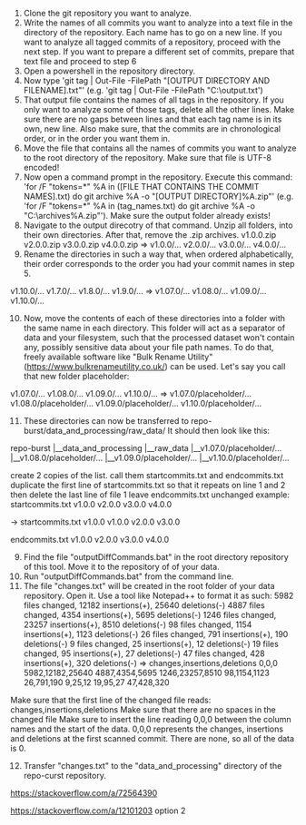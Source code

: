 1. Clone the git repository you want to analyze.
2. Write the names of all commits you want to analyze into a text file in the directory of the repository. Each name has to go on a new line. If you want to analyze all tagged commits of a repository, proceed with the next step. If you want to prepare a different set of commits, prepare that text file and proceed to step 6
3. Open a powershell in the repository directory.
4. Now type 'git tag | Out-File -FilePath "[OUTPUT DIRECTORY AND FILENAME].txt"' (e.g. 'git tag | Out-File -FilePath "C:\output.txt')
5. That output file contains the names of all tags in the repository. If you only want to analyze some of those tags, delete all the other lines. Make sure there are no gaps between lines and that each tag name is in its own, new line. Also make sure, that the commits are in chronological order, or in the order you want them in.
6. Move the file that contains all the names of commits you want to analyze to the root directory of the repository. Make sure that file is UTF-8 encoded!
7. Now open a command prompt in the repository. Execute this command: 'for /F "tokens=\*" %A in ([FILE THAT CONTAINS THE COMMIT NAMES].txt) do git archive %A -o "[OUTPUT DIRECTORY]%A.zip"' (e.g. 'for /F "tokens=\*" %A in (tag_names.txt) do git archive %A -o "C:\archives\%A.zip"'). Make sure the output folder already exists!
8. Navigate to the output direcotry of that command. Unzip all folders, into their own directories. After that, remove the .zip archives.
v1.0.0.zip
v2.0.0.zip
v3.0.0.zip
v4.0.0.zip
=>
v1.0.0/...
v2.0.0/...
v3.0.0/...
v4.0.0/...
9. Rename the directories in such a way that, when ordered alphabetically, their order corresponds to the order you had your commit names in step 5.

v1.10.0/...
v1.7.0/...
v1.8.0/...
v1.9.0/...
=>
v1.07.0/...
v1.08.0/...
v1.09.0/...
v1.10.0/...

10. Now, move the contents of each of these directories into a folder with the same name in each directory. This folder will act as a separator of data and your filesystem, such that the processed dataset won't contain any, possibly sensitive data about your file path names.
    To do that, freely available software like "Bulk Rename Utility" (https://www.bulkrenameutility.co.uk/) can be used.
    Let's say you call that new folder placeholder:

v1.07.0/...
v1.08.0/...
v1.09.0/...
v1.10.0/...
=>
v1.07.0/placeholder/...
v1.08.0/placeholder/...
v1.09.0/placeholder/...
v1.10.0/placeholder/...

11. These directories can now be transferred to repo-burst/data_and_processing/raw_data/
    It should then look like this:

repo-burst
|__data_and_processing
   |__raw_data
      |__v1.07.0/placeholder/...
      |__v1.08.0/placeholder/...
      |__v1.09.0/placeholder/...
      |__v1.10.0/placeholder/...

create 2 copies of the list. call them startcommits.txt and endcommits.txt
duplicate the first line of startcommits.txt so that it repeats on line 1 and 2
then delete the last line of file 1
leave endcommits.txt unchanged
example:
startcommits.txt
v1.0.0
v2.0.0
v3.0.0
v4.0.0

->
startcommits.txt
v1.0.0
v1.0.0
v2.0.0
v3.0.0

endcommits.txt
v1.0.0
v2.0.0
v3.0.0
v4.0.0


9. Find the file "outputDiffCommands.bat" in the root directory repository of this tool. Move it to the repository of of your data.
10. Run "outputDiffCommands.bat" from the command line.
11. The file "changes.txt" will be created in the root folder of your data repository. Open it. Use a tool like Notepad++ to format it as such: 
 5982 files changed, 12182 insertions(+), 25640 deletions(-)
 4887 files changed, 4354 insertions(+), 5695 deletions(-)
 1246 files changed, 23257 insertions(+), 8510 deletions(-)
 98 files changed, 1154 insertions(+), 1123 deletions(-)
 26 files changed, 791 insertions(+), 190 deletions(-)
 9 files changed, 25 insertions(+), 12 deletions(-)
 19 files changed, 95 insertions(+), 27 deletions(-)
 47 files changed, 428 insertions(+), 320 deletions(-)
=>
changes,insertions,deletions
0,0,0
5982,12182,25640
4887,4354,5695
1246,23257,8510
98,1154,1123
26,791,190
9,25,12
19,95,27
47,428,320

Make sure that the first line of the changed file reads: changes,insertions,deletions
Make sure that there are no spaces in the changed file
Make sure to insert the line reading 0,0,0 between the column names and the start of the data. 0,0,0 represents the changes, insertions and deletions at the first scanned commit. There are none, so all of the data is 0.

12. Transfer "changes.txt" to the "data_and_processing" directory of the repo-curst repository.

https://stackoverflow.com/a/72564390

https://stackoverflow.com/a/12101203 option 2
